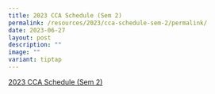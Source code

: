 ```yaml
---
title: 2023 CCA Schedule (Sem 2)
permalink: /resources/2023/cca-schedule-sem-2/permalink/
date: 2023-06-27
layout: post
description: ""
image: ""
variant: tiptap
---
```

<p><a href="/files/2023%20cca%20schedule%20sem%202%20updated.pdf" rel="noopener noreferrer nofollow" target="_blank">2023 CCA Schedule (Sem 2)</a>
</p>